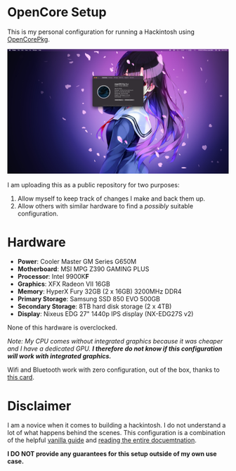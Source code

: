 # OpenCore Setup

This is my personal configuration for running a Hackintosh using [OpenCorePkg](https://github.com/acidanthera/OpenCorePkg/releases).

![Setup Screenshot](https://raw.githubusercontent.com/emsquared/OpenCore-Setup/master/Images/Setup.png)

I am uploading this as a public repository for two purposes:
1. Allow myself to keep track of changes I make and back them up.
2. Allow others with similar hardware to find a _possibly_ suitable configuration.

# Hardware

* **Power**: Cooler Master GM Series G650M
* **Motherboard**: MSI MPG Z390 GAMING PLUS
* **Processor**: Intel 9900K**F**
* **Graphics**: XFX Radeon VII 16GB
* **Memory**: HyperX Fury 32GB (2 x 16GB) 3200MHz DDR4
* **Primary Storage**: Samsung SSD 850 EVO 500GB
* **Secondary Storage**: 8TB hard disk storage (2 x 4TB)
* **Display**: Nixeus EDG 27" 1440p IPS display (NX-EDG27S v2)

None of this hardware is overclocked.

_Note: My CPU comes without integrated graphics because it was cheaper and I have a dedicated GPU. **I therefore do not know if this configuration will work with integrated graphics.**_

Wifi and Bluetooth work with zero configuration, out of the box, thanks to [this card](https://www.amazon.com/gp/product/B012LOT512/r).

# Disclaimer

I am a novice when it comes to building a hackintosh. I do not understand a lot of what happens behind the scenes. This configuration is a combination of the helpful [vanilla guide](https://khronokernel-2.gitbook.io/opencore-vanilla-desktop-guide/) and [reading the entire docuemtnation](https://github.com/acidanthera/OpenCorePkg/blob/master/Docs/Configuration.pdf).

**I DO NOT provide any guarantees for this setup outside of my own use case.**
